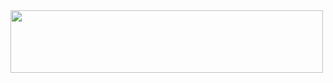 <img src="https://github-readme-stats.vercel.app/api?username=william-Dic&show_icons=true&bg_color=00000000" width="500" height="100" />
